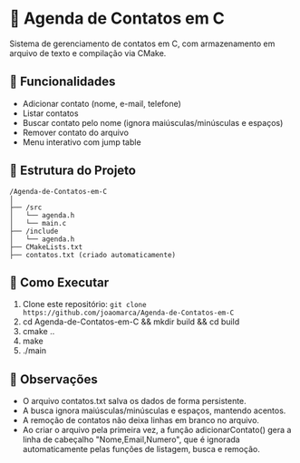 # 📒 Agenda de Contatos em C

Sistema de gerenciamento de contatos em C, com armazenamento em arquivo de texto e compilação via CMake.

## 📝 Funcionalidades
- Adicionar contato (nome, e-mail, telefone)
- Listar contatos
- Buscar contato pelo nome (ignora maiúsculas/minúsculas e espaços)
- Remover contato do arquivo
- Menu interativo com jump table

## 📁 Estrutura do Projeto
```
/Agenda-de-Contatos-em-C
│
├── /src
│   └── agenda.h
│   └── main.c
├── /include
│   └── agenda.h
├── CMakeLists.txt
├── contatos.txt (criado automaticamente)
```

## 🚀 Como Executar
1. Clone este repositório: `git clone https://github.com/joaomarca/Agenda-de-Contatos-em-C`
2. cd Agenda-de-Contatos-em-C && mkdir build && cd build
3. cmake ..
4. make
5. ./main

## 📝 Observações
- O arquivo contatos.txt salva os dados de forma persistente.
- A busca ignora maiúsculas/minúsculas e espaços, mantendo acentos.
- A remoção de contatos não deixa linhas em branco no arquivo.
- Ao criar o arquivo pela primeira vez, a função adicionarContato() gera a linha de cabeçalho "Nome,Email,Numero", que é ignorada automaticamente pelas funções de listagem, busca e remoção.


